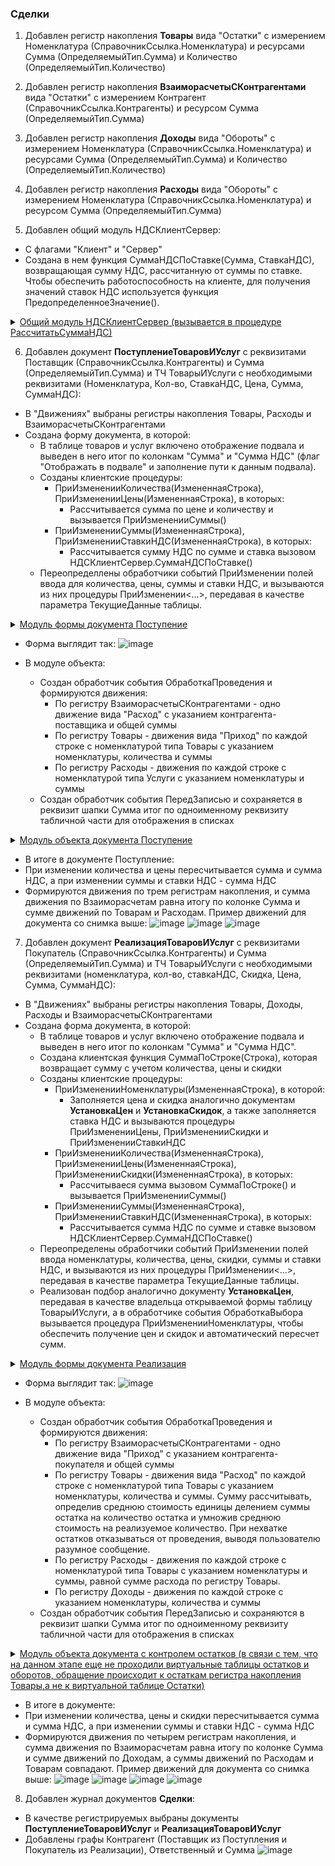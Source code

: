 ### Сделки

1. Добавлен регистр накопления **Товары** вида "Остатки"  с измерением Номенклатура (СправочникСсылка.Номенклатура) и ресурсами Сумма (ОпределяемыйТип.Сумма) и Количество (ОпределяемыйТип.Количество)

2. Добавлен регистр накопления **ВзаиморасчетыСКонтрагентами** вида "Остатки" с измерением Контрагент (СправочникСсылка.Контрагенты) и ресурсом Сумма (ОпределяемыйТип.Сумма)

3. Добавлен регистр накопления **Доходы** вида "Обороты" с измерением Номенклатура (СправочникСсылка.Номенклатура) и ресурсами Сумма (ОпределяемыйТип.Сумма) и Количество (ОпределяемыйТип.Количество)

4. Добавлен регистр накопления **Расходы** вида "Обороты" с измерением Номенклатура (СправочникСсылка.Номенклатура) и ресурсом Сумма (ОпределяемыйТип.Сумма)
  
5. Добавлен общий модуль НДСКлиентСервер:
 * С флагами "Клиент" и "Сервер"
 * Создана в нем функция СуммаНДСПоСтавке(Сумма, СтавкаНДС), возвращающая сумму НДС, рассчитанную от суммы по ставке. Чтобы обеспечить работоспособность на клиенте, для получения значений ставок НДС используется функция ПредопределенноеЗначение().

<details>
	
 <summary><u>Общий модуль НДСКлиентСервер (вызывается в процедуре РассчитатьСуммаНДС)</u></summary>
 
```bsl

Функция СуммаНДСПоСтавке(Сумма, СтавкаНДС)Экспорт

	//Создать функцию СуммаНДСПоСтавке(Сумма, СтавкаНДС), 
	//возвращающую сумму НДС, рассчитанную от суммы по ставке согласно требованиям. 
	//Чтобы обеспечить работоспособность на клиенте, 
	//для получения значений ставок НДС используйте функцию ПредопределенноеЗначение()	
	
	
	//НДС рассчитывается по ставкам, определяемым по значению перечисления 
	//СтавкиНДС (БезНДС - 0%, НДС10 - 10%, НДС20 - 20%). 
	//Сумма НДС определяется умножением суммы на ставку 
	//(т.е. НДС рассчитывается по схеме "в том числе", например, 
	//для ставки 20% и суммы 120 р сумма НДС будет равна 120 * 0.2 / (1 + 0.2) = 20.
	
	Если СтавкаНДС = ПредопределенноеЗначение("Перечисление.СтавкиНДС.БезНДС") Тогда
		Ставка = 0;
	ИначеЕсли СтавкаНДС = ПредопределенноеЗначение("Перечисление.СтавкиНДС.НДС10") Тогда
		Ставка = 0.1;
	ИначеЕсли СтавкаНДС = ПредопределенноеЗначение("Перечисление.СтавкиНДС.НДС20") Тогда
		Ставка = 0.2;     
	КонецЕсли;
	
	НДС = Сумма * Ставка / (1 + Ставка);
	
	Возврат НДС;
	
КонецФункции 
```
</details>

6. Добавлен документ **ПоступлениеТоваровИУслуг** с реквизитами Поставщик (СправочникСсылка.Контрагенты) и Сумма (ОпределяемыйТип.Сумма) и ТЧ ТоварыИУслуги с необходимыми реквизитами (Номенклатура, Кол-во, СтавкаНДС, Цена, Сумма, СуммаНДС):
  * В "Движениях" выбраны регистры накопления Товары, Расходы и ВзаиморасчетыСКонтрагентами
  * Создана форму документа, в которой:
     * В таблице товаров и услуг включено отображение подвала и выведен в него итог по колонкам "Сумма" и "Сумма НДС" (флаг "Отображать в подвале" и заполнение пути к данным подвала).
    * Созданы клиентские процедуры:
      * ПриИзмененииКоличества(ИзмененнаяСтрока), ПриИзмененииЦены(ИзмененнаяСтрока), в которых:
        * Рассчитывается сумма по цене и количеству и вызывается ПриИзмененииСуммы()
      * ПриИзмененииСуммы(ИзмененнаяСтрока), ПриИзмененииСтавкиНДС(ИзмененнаяСтрока), в которых:
        * Рассчитывается сумму НДС по сумме и ставка вызовом НДСКлиентСервер.СуммаНДСПоСтавке()
    * Переопределлены обработчики событий ПриИзменении полей ввода для количества, цены, суммы и ставки НДС, и вызываются из них процедуры ПриИзменении<...>, передавая в качестве параметра ТекущиеДанные таблицы.
   
<details>
	
 <summary><u>Модуль формы документа Поступение</u></summary>

```bsl


&НаКлиенте
Процедура ПриИзмененииКоличества(ИзмененнаяСтрока)
	// Рассчитывать сумму по количеству и вызывать ПриИзмененииСуммы()  
	РассчитатьСуммаСтроки (ИзмененнаяСтрока); 
	ПриИзмененииСуммы(ИзмененнаяСтрока);
КонецПроцедуры

&НаКлиенте
Процедура ПриИзмененииЦены(ИзмененнаяСтрока)
	// Рассчитывать сумму по цене и вызывать ПриИзмененииСуммы() 
    РассчитатьСуммаСтроки (ИзмененнаяСтрока);
	ПриИзмененииСуммы(ИзмененнаяСтрока);
КонецПроцедуры

&НаКлиенте
Процедура ПриИзмененииСуммы(ИзмененнаяСтрока) 
	
	Если ПустаяСтрока(ИзмененнаяСтрока.Количество) или ПустаяСтрока(ИзмененнаяСтрока.Цена) Тогда
		Возврат;
	Иначе 
		ИзмененнаяСтрока.Цена = ИзмененнаяСтрока.Сумма / ИзмененнаяСтрока.Количество;
	КонецЕсли;
	// Рассчитывать сумму НДС по сумме вызовом НДСКлиентСервер.СуммаНДСПоСтавке() 
	РассчитатьСуммаНДС (ИзмененнаяСтрока);    
	

КонецПроцедуры

&НаКлиенте
Процедура ПриИзмененииСтавкиНДС(ИзмененнаяСтрока)
	// Рассчитывать сумму НДС по ставке вызовом НДСКлиентСервер.СуммаНДСПоСтавке() 
    РассчитатьСуммаНДС (ИзмененнаяСтрока);
КонецПроцедуры

&НаКлиенте
Процедура ТоварыИУслугиКоличествоПриИзменении(Элемент)
	// Переопределить обработчики событий ПриИзменении полей ввода для количества, 
	//цены, суммы и ставки НДС, и вызывать из них процедуры ПриИзменении<...>, 
	//передавая в качестве параметра ТекущиеДанные таблицы

    ТекДанные = Элементы.ТоварыИУслуги.ТекущиеДанные;
	  
	Если ТекДанные = Неопределено Тогда
		Возврат;
	КонецЕсли;
	
	ПриИзмененииКоличества(ТекДанные);
    
КонецПроцедуры

&НаКлиенте
Процедура ТоварыИУслугиЦенаПриИзменении(Элемент)
	// Переопределить обработчики событий ПриИзменении полей ввода для количества, 
	//цены, суммы и ставки НДС, и вызывать из них процедуры ПриИзменении<...>, 
	//передавая в качестве параметра ТекущиеДанные таблицы

	ТекДанные = Элементы.ТоварыИУслуги.ТекущиеДанные;
	Если ТекДанные = Неопределено Тогда
		Возврат;
	КонецЕсли;
	ПриИзмененииЦены(ТекДанные);  
	
КонецПроцедуры

&НаКлиенте
Процедура ТоварыИУслугиСуммаПриИзменении(Элемент)  
	// Переопределить обработчики событий ПриИзменении полей ввода для количества, 
	//цены, суммы и ставки НДС, и вызывать из них процедуры ПриИзменении<...>, 
	//передавая в качестве параметра ТекущиеДанные таблицы

	ТекДанные = Элементы.ТоварыИУслуги.ТекущиеДанные;
	Если ТекДанные = Неопределено Тогда
		Возврат;
	КонецЕсли;    
	ПриИзмененииСуммы(ТекДанные);

КонецПроцедуры

&НаКлиенте
Процедура ТоварыИУслугиСтавкаНДСПриИзменении(Элемент)
	// Переопределить обработчики событий ПриИзменении полей ввода для количества, 
	//цены, суммы и ставки НДС, и вызывать из них процедуры ПриИзменении<...>, 
	//передавая в качестве параметра ТекущиеДанные таблицы

	ТекДанные = Элементы.ТоварыИУслуги.ТекущиеДанные;
	Если ТекДанные = Неопределено Тогда
		Возврат;
	КонецЕсли;    
	ПриИзмененииСтавкиНДС(ТекДанные);

КонецПроцедуры


&НаКлиенте
Процедура РассчитатьСуммаСтроки (ИзмененнаяСтрока)
	//получим значения в колоках текущей строки - свойство табличной части ТекущиеДанные
	//Получим коллекцию. в которой есть все данные по строке
       
	ИзмененнаяСтрока.Сумма = ИзмененнаяСтрока.Количество * ИзмененнаяСтрока.Цена;
КонецПроцедуры  

&НаКлиенте
Процедура РассчитатьСуммаНДС (ИзмененнаяСтрока)
	//получим значения в колоках текущей строки - свойство табличной части ТекущиеДанные
	//Получим коллекцию. в которой есть все данные по строке
	Если ПустаяСтрока(ИзмененнаяСтрока.СтавкаНДС) Тогда
		Возврат;
	Иначе ИзмененнаяСтрока.СуммаНДС = НДСКлиентСервер.СуммаНДСПоСтавке(ИзмененнаяСтрока.Сумма, ИзмененнаяСтрока.СтавкаНДС);
	КонецЕсли;
	
КонецПроцедуры

```
</details>

  * Форма выглядит так:
![image](https://github.com/user-attachments/assets/802d27cd-7879-46f1-bcb2-ba6da69c9319)

  * В модуле объекта:
    * Создан обработчик события ОбработкаПроведения и формируются движения:
      * По регистру ВзаиморасчетыСКонтрагентами - одно движение вида "Расход" с указанием контрагента-поставщика и общей суммы
      * По регистру Товары - движения вида "Приход" по каждой строке с номенклатурой типа Товары с указанием номенклатуры, количества и суммы
      * По регистру Расходы - движения по каждой строке с номенклатурой типа Услуги с указанием номенклатуры и суммы
    * Создан обработчик события ПередЗаписью и сохраняется в реквизит шапки Сумма итог по одноименному реквизиту табличной части для отображения в списках

<details>
	
 <summary><u>Модуль объекта документа Поступение</u></summary>

```bsl 
Процедура ОбработкаЗаполнения(ДанныеЗаполнения, ТекстЗаполнения, СтандартнаяОбработка)
	Ответственный = ПараметрыСеанса.ТекущийСотрудник;
КонецПроцедуры

Процедура ПередЗаписью(Отказ, РежимЗаписи, РежимПроведения) 
	СуммаДокумента = ТоварыИУслуги.Итог("Сумма"); 
	//товары - название табл.части, итог - команда. "Сумма" - название колонки
КонецПроцедуры

Процедура ОбработкаПроведения(Отказ, РежимПроведения)
	
	//формировать движения (выбрав предварительно запросом табличную часть с типами номенклатуры):  
	Запрос = Новый Запрос;
	Запрос.Текст = 
			"ВЫБРАТЬ
			|	ПоступлениеТоваровИУслугТоварыИУслуги.Номенклатура.ТипНоменклатуры КАК НоменклатураТипНоменклатуры,
			|	ПоступлениеТоваровИУслугТоварыИУслуги.Номенклатура КАК Номенклатура,
			|	ПоступлениеТоваровИУслугТоварыИУслуги.Количество КАК Количество,
			|	ПоступлениеТоваровИУслугТоварыИУслуги.Сумма КАК Сумма
			|ИЗ
			|	Документ.ПоступлениеТоваровИУслуг.ТоварыИУслуги КАК ПоступлениеТоваровИУслугТоварыИУслуги
			|ГДЕ
			|	ПоступлениеТоваровИУслугТоварыИУслуги.Ссылка = &Ссылка";
	
	Запрос.УстановитьПараметр("Ссылка", ЭтотОбъект.Ссылка);
	
	РезультатЗапроса = Запрос.Выполнить();
	
	Если РезультатЗапроса.Пустой() Тогда
		Сообщить("Выберете товары или услуги");  
		Отказ = Истина;
	КонецЕсли;
	
	ТабличнаяЧасть = РезультатЗапроса.Выгрузить();
	
	
	//По регистру ВзаиморасчетыСКонтрагентами - 
	//одно движение вида "Расход" с указанием контрагента-поставщика и общей суммы  
	Движения.ВзаиморасчетыСКонтрагентами.Очистить();
	Движения.ВзаиморасчетыСКонтрагентами.Записывать = Истина;
	
	Движение = Движения.ВзаиморасчетыСКонтрагентами.Добавить();
	Движение.ВидДвижения = ВидДвиженияНакопления.Расход;
	Движение.Период = Дата;
	Движение.Контрагент = Поставщик;
	Движение.Сумма = СуммаДокумента;
	
	//По регистру Товары - движения вида "Приход" по каждой строке с 
	//номенклатурой типа Товары с указанием номенклатуры, количества и суммы
	
	Движения.Товары.Очистить();
	Движения.Товары.Записывать = Истина;
	
	Движения.Расходы.Очистить();
	Движения.Расходы.Записывать = Истина;
	
	ТипТовар = Перечисления.ТипыНоменклатуры.Товар;
	
	Для каждого Строка из ТабличнаяЧасть Цикл
		
		Если Строка.Номенклатура.ТипНоменклатуры = ТипТовар Тогда
			
			Движение = Движения.Товары.Добавить();
			Движение.ВидДвижения = ВидДвиженияНакопления.Приход;
			Движение.Период = Дата;
			Движение.Номенклатура = Строка.Номенклатура;
			Движение.Количество = Строка.Количество;
			Движение.Сумма = Строка.Сумма;
			
		Иначе  
			//По регистру Расходы - движения по каждой строке с 
			//номенклатурой типа Услуги с указанием номенклатуры и суммы
			Движение = Движения.Расходы.Добавить();
			Движение.Период = Дата;
			Движение.Номенклатура = Строка.Номенклатура;
			Движение.Сумма = Строка.Сумма;   
			
		КонецЕсли;
	КонецЦикла;
	
КонецПроцедуры

```
</details>

 
 * В итоге в документе Поступление:
  * При изменении количества и цены пересчитывается сумма и сумма НДС, а при изменении суммы и ставки НДС - сумма НДС
  * Формируются движения по трем регистрам накопления, и сумма движения по Взаиморасчетам равна итогу по колонке Сумма и сумме движений по Товарам и Расходам. Пример движений для документа со снимка выше:
![image](https://github.com/user-attachments/assets/abd6dce4-f4e1-465f-be2c-06e41b266405)
![image](https://github.com/user-attachments/assets/3aa1b372-792f-4376-a1c7-46043c831d5b)
![image](https://github.com/user-attachments/assets/6a32e3da-b269-48d7-aecb-9afe6105a150)

7. Добавлен документ **РеализацияТоваровИУслуг** с реквизитами Покупатель (СправочникСсылка.Контрагенты) и Сумма (ОпределяемыйТип.Сумма) и ТЧ ТоварыИУслуги с необходимыми реквизитами (номенклатура, кол-во, ставкаНДС, Скидка, Цена, Сумма, СуммаНДС):
  * В "Движениях" выбраны регистры накопления Товары, Доходы, Расходы и ВзаиморасчетыСКонтрагентами
  * Создана форма документа, в которой:
    * В таблице товаров и услуг включено отображение подвала и выведен в него итог по колонкам "Сумма" и "Сумма НДС".
    * Создана клиентская функция СуммаПоСтроке(Строка), которая возвращает сумму с учетом количества, цены и скидки 
    * Созданы клиентские процедуры:
      * ПриИзмененииНоменклатуры(ИзмененнаяСтрока), в которой:
        * Заполняется цена и скидка аналогично документам **УстановкаЦен** и **УстановкаСкидок**, а также заполняется ставка НДС и вызываются процедуры ПриИзмененииЦены, ПриИзмененииСкидки и ПриИзмененииСтавкиНДС
      * ПриИзмененииКоличества(ИзмененнаяСтрока), ПриИзмененииЦены(ИзмененнаяСтрока), ПриИзмененииСкидки(ИзмененнаяСтрока), в которых:
        * Рассчитываеся сумма вызовом СуммаПоСтроке() и вызывается ПриИзмененииСуммы()
      * ПриИзмененииСуммы(ИзмененнаяСтрока), ПриИзмененииСтавкиНДС(ИзмененнаяСтрока), в которых:
        * Рассчитывается сумма НДС по сумме и ставке вызовом НДСКлиентСервер.СуммаНДСПоСтавке()
    * Переопределены обработчики событий ПриИзменении полей ввода номенклатуры, количества, цены, скидки, суммы и ставки НДС, и вызываются из них процедуры ПриИзменении<...>, передавая в качестве параметра ТекущиеДанные таблицы.
    * Реализован подбор аналогично документу **УстановкаЦен**, передавая в качестве владельца открываемой формы таблицу ТоварыИУслуги, а в обработчике события ОбработкаВыбора вызывается процедура ПриИзмененииНоменклатуры, чтобы обеспечить получение цен и скидок и автоматический пересчет сумм.


<details>
	
 <summary><u>Модуль формы документа Реализация</u></summary>

```bsl 

//Скидки определяются по срезу последних регистра сведений Скидки. 
//Если скидка установлена и на конкретный элемент справочника Номенклатура, 
//и на номенклатурную группу, приоритет имеет скидка для конкретного элемента.

//Цена определяется по данным регистра сведений Цены и не пересчитывается 
//при изменении скидки. Сумма определяется по цене с учетом скидки как: 
//Сумма = Количество * Цена * (100 - Скидка) / 100 
//При изменении суммы изменяется скидка, но не цена, по обратной формуле: 
//Скидка = 100 * (1 - Сумма / Количество / Цена)     


&НаКлиенте
Функция СуммаПоСтроке(Строка)
	// возвращает сумму с учетом количества, цены и скидки 
	Строка.Сумма = Строка.Количество * Строка.Цена * (100 - Строка.Скидка) / 100;
	Возврат Строка.Сумма;  
	
КонецФункции


&НаКлиенте
Процедура ПриИзмененииНоменклатуры(ИзмененнаяСтрока)
	// Заполнять цену и скидку аналогично документам 
	//УстановкаЦен и УстановкаСкидок, а также заполнять ставку НДС 
	//и вызывать процедуры ПриИзмененииЦены, ПриИзмененииСкидки и ПриИзмененииСтавкиНДС  
	
	ЗаполнитьЦенуИСкидку (ИзмененнаяСтрока);
	ИзмененнаяСтрока.СтавкаНДС = ПредопределенноеЗначение("Перечисление.СтавкиНДС.НДС20");
	
	ПриИзмененииЦены(ИзмененнаяСтрока); 
	ПриИзмененииСкидки(ИзмененнаяСтрока);
	ПриИзмененииСтавкиНДС(ИзмененнаяСтрока);
КонецПроцедуры

&НаКлиенте
Процедура ЗаполнитьЦенуИСкидку (ИзмененнаяСтрока)
	 
	//вызвать ЦеныВызовСервера.ЦенаНаДату и заполнить цену
	
	Если ЗначениеЗаполнено(ИзмененнаяСтрока.Номенклатура) Тогда
		ИзмененнаяСтрока.Цена = ЦеныВызовСервера.ЦенаНаДату(ИзмененнаяСтрока.Номенклатура, Объект.Дата); 
		ИзмененнаяСтрока.Скидка = ЦеныВызовСервера.СкидкаНаДату(ИзмененнаяСтрока.Номенклатура, Объект.Дата);
	КонецЕсли;  
	
	//Если Не ЗначениеЗаполнено(ИзмененнаяСтрока.Номенклатура) Тогда
	//	Шаблон = "По позиции ""%1"" цена ранее установлена не была";
	//	Сообщение = СтрШаблон(Шаблон, ИзмененнаяСтрока.Номенклатура);
	//	Сообщить (Сообщение);
	//КонецЕсли; 
	
КонецПроцедуры


&НаКлиенте
Процедура ПриИзмененииКоличества(ИзмененнаяСтрока)
	// Рассчитывать сумму вызовом СуммаПоСтроке() и вызывать ПриИзмененииСуммы()  
	СуммаПоСтроке(ИзмененнаяСтрока); 
	ПриИзмененииСуммы(ИзмененнаяСтрока);
КонецПроцедуры

&НаКлиенте
Процедура ПриИзмененииЦены(ИзмененнаяСтрока)
	// Рассчитывать сумму вызовом СуммаПоСтроке() и вызывать ПриИзмененииСуммы() 
    СуммаПоСтроке(ИзмененнаяСтрока);
	ПриИзмененииСуммы(ИзмененнаяСтрока);
КонецПроцедуры  

&НаКлиенте
Процедура ПриИзмененииСкидки(ИзмененнаяСтрока)
	// Рассчитывать сумму вызовом СуммаПоСтроке() и вызывать ПриИзмененииСуммы()
	СуммаПоСтроке(ИзмененнаяСтрока);
	ПриИзмененииСуммы(ИзмененнаяСтрока);
КонецПроцедуры


&НаКлиенте
Процедура ПриИзмененииСуммы(ИзмененнаяСтрока)
	// Рассчитывать сумму НДС по сумме и ставке вызовом НДСКлиентСервер.СуммаНДСПоСтавке() 
	РассчитатьСуммаНДС (ИзмененнаяСтрока); 
	Если ИзмененнаяСтрока.Количество=0 или ИзмененнаяСтрока.Цена=0 Тогда
		Возврат;
	Иначе 
		ИзмененнаяСтрока.Скидка = 100 * (1 - ИзмененнаяСтрока.Сумма / ИзмененнаяСтрока.Количество / ИзмененнаяСтрока.Цена)   
	КонецЕсли;
КонецПроцедуры

&НаКлиенте
Процедура ПриИзмененииСтавкиНДС(ИзмененнаяСтрока)
	// Рассчитывать сумму НДС по сумме и ставке вызовом НДСКлиентСервер.СуммаНДСПоСтавке() 
    РассчитатьСуммаНДС (ИзмененнаяСтрока);
КонецПроцедуры

&НаКлиенте
Процедура ТоварыИУслугиКоличествоПриИзменении(Элемент)
	// Переопределить обработчики событий ПриИзменении полей ввода номенклатуры, 
	//количества, цены, скидки, суммы и ставки НДС, и вызывать из них процедуры 
	//ПриИзменении<...>, передавая в качестве параметра ТекущиеДанные таблицы.
    ТекДанные = Элементы.ТоварыИУслуги.ТекущиеДанные;
	  
	Если ТекДанные = Неопределено Тогда
		Возврат;
	КонецЕсли;
	
	ПриИзмененииКоличества(ТекДанные);
    
КонецПроцедуры

&НаКлиенте
Процедура ТоварыИУслугиЦенаПриИзменении(Элемент)
	// Переопределить обработчики событий ПриИзменении полей ввода номенклатуры, 
	//количества, цены, скидки, суммы и ставки НДС, и вызывать из них процедуры 
	//ПриИзменении<...>, передавая в качестве параметра ТекущиеДанные таблицы.
	
	ТекДанные = Элементы.ТоварыИУслуги.ТекущиеДанные;
	Если ТекДанные = Неопределено Тогда
		Возврат;
	КонецЕсли;
	ПриИзмененииЦены(ТекДанные);  
	
КонецПроцедуры

&НаКлиенте
Процедура ТоварыИУслугиСуммаПриИзменении(Элемент)  
	/// Переопределить обработчики событий ПриИзменении полей ввода номенклатуры, 
	//количества, цены, скидки, суммы и ставки НДС, и вызывать из них процедуры 
	//ПриИзменении<...>, передавая в качестве параметра ТекущиеДанные таблицы.
	
	ТекДанные = Элементы.ТоварыИУслуги.ТекущиеДанные;
	Если ТекДанные = Неопределено Тогда
		Возврат;
	КонецЕсли;    
	ПриИзмененииСуммы(ТекДанные);

КонецПроцедуры

&НаКлиенте
Процедура ТоварыИУслугиСтавкаНДСПриИзменении(Элемент)
	// Переопределить обработчики событий ПриИзменении полей ввода номенклатуры, 
	//количества, цены, скидки, суммы и ставки НДС, и вызывать из них процедуры 
	//ПриИзменении<...>, передавая в качестве параметра ТекущиеДанные таблицы.
	
	ТекДанные = Элементы.ТоварыИУслуги.ТекущиеДанные;
	Если ТекДанные = Неопределено Тогда
		Возврат;
	КонецЕсли;    
	ПриИзмененииСтавкиНДС(ТекДанные);

КонецПроцедуры

&НаКлиенте
Процедура РассчитатьСуммаНДС (ИзмененнаяСтрока)
	//получим значения в колоках текущей строки - свойство табличной части ТекущиеДанные
	//Получим коллекцию. в которой есть все данные по строке
	Если ПустаяСтрока(ИзмененнаяСтрока.СтавкаНДС) Тогда
		Возврат;
	Иначе ИзмененнаяСтрока.СуммаНДС = НДСКлиентСервер.СуммаНДСПоСтавке(ИзмененнаяСтрока.Сумма, ИзмененнаяСтрока.СтавкаНДС);
	КонецЕсли;
	
КонецПроцедуры

&НаКлиенте
Процедура ТоварыИУслугиНоменклатураПриИзменении(Элемент)
	// Переопределить обработчики событий ПриИзменении полей ввода номенклатуры, 
	//количества, цены, скидки, суммы и ставки НДС, и вызывать из них процедуры 
	//ПриИзменении<...>, передавая в качестве параметра ТекущиеДанные таблицы.
    ТекДанные = Элементы.ТоварыИУслуги.ТекущиеДанные;
	Если ТекДанные = Неопределено Тогда
		Возврат;
	КонецЕсли;    
	ПриИзмененииНоменклатуры(ТекДанные);

КонецПроцедуры

&НаКлиенте
Процедура ТоварыИУслугиСкидкаПриИзменении(Элемент)
	// Переопределить обработчики событий ПриИзменении полей ввода номенклатуры, 
	//количества, цены, скидки, суммы и ставки НДС, и вызывать из них процедуры 
	//ПриИзменении<...>, передавая в качестве параметра ТекущиеДанные таблицы.  
	ТекДанные = Элементы.ТоварыИУслуги.ТекущиеДанные;
	Если ТекДанные = Неопределено Тогда
		Возврат;
	КонецЕсли;    
	ПриИзмененииСкидки(ТекДанные);

КонецПроцедуры

&НаКлиенте
Процедура Подбор(Команда)
	// Добавить команду Подбор, разместив ее в командной панели таблицы цен. 
	//В обработчике команды открыть форму выбора справочника Номенклатура 
	//с параметром ЗакрыватьПриВыборе = Ложь, указав в качестве владельца таблицу ТоварыИУслуги. 
	//а в обработчике события ОбработкаВыбора вызывая процедуру ПриИзмененииНоменклатуры, 
	//чтобы обеспечить получение цен и скидок и автоматический пересчет сумм.

    ПараметрыФормы = Новый Структура;
	ПараметрыФормы.Вставить("ВыборГруппИЭлементов", ИспользованиеГруппИЭлементов.ГруппыИЭлементы);
	ПараметрыФормы.Вставить("ЗакрыватьПриВыборе", Ложь);
	ОткрытьФорму("Справочник.Номенклатура.ФормаВыбора", ПараметрыФормы, Элементы.ТоварыИУслуги);

КонецПроцедуры

&НаКлиенте
Процедура ТоварыИУслугиОбработкаВыбора(Элемент, ВыбранноеЗначение, СтандартнаяОбработка)
	//Переопределить событие ОбработкаВыбора таблицы товары и услуги. 
	//В обработчике отказаться от стандартной обработки и, 
	//если в таблице еще нет выбранного значения - добавить строку и 
	//вызвать процедуру ПриИзмененииНоменклатуры, передав добавленную строку.  
	СтандартнаяОбработка = Ложь;
	
	// Выполним поиск в таблице строки с этой номенклатурой;
	ОтборСтрок = Новый Структура ("Номенклатура", ВыбранноеЗначение);
	НайденныеСтрокиВСпискеВыбранных = Объект.ТоварыИУслуги.НайтиСтроки(ОтборСтрок);
	
	
	//Если строка не найдена - создадим новую строку, в колонку 
	//Номенклатура укажем выбранное значение, 	
	Если НайденныеСтрокиВСпискеВыбранных.Количество() = 0 Тогда
		
		НоваяСтрокаТаблицы = Объект.ТоварыИУслуги.Добавить();
		НоваяСтрокаТаблицы.Номенклатура = ВыбранноеЗначение;     
		ПриИзмененииНоменклатуры(НоваяСтрокаТаблицы);
		
	Иначе 
		Возврат;
	КонецЕсли;
	
КонецПроцедуры
```
</details>

  * Форма выглядит так:
![image](https://github.com/user-attachments/assets/ef1192f9-e8b3-43d5-91f4-bafac8301e13)

  * В модуле объекта:
    * Создан обработчик события ОбработкаПроведения и формируются движения:
      * По регистру ВзаиморасчетыСКонтрагентами - одно движение вида "Приход" с указанием контрагента-покупателя и общей суммы
      * По регистру Товары - движения вида "Расход" по каждой строке с номенклатурой типа Товары с указанием номенклатуры, количества и суммы. Сумму рассчитывать, определив среднюю стоимость единицы делением суммы остатка на количество остатка и умножив среднюю стоимость на реализуемое количество. При нехватке остатков отказываться от проведения, выводя пользователю разумное сообщение.
      * По регистру Расходы - движения по каждой строке с номенклатурой типа Товары с указанием номенклатуры и суммы, равной сумме расхода по регистру Товары.
      * По регистру Доходы - движения по каждой строке с указанием номенклатуры, количества и суммы
    * Создан обработчик события ПередЗаписью и сохраняются в реквизит шапки Сумма итог по одноименному реквизиту табличной части для отображения в списках
   
<details>
	
 <summary><u>Модуль объекта документа с контролем остатков (в связи с тем, что на данном этапе еще не проходили виртуальные таблицы остатков и оборотов, обращение происходит к остаткам регистра накопления Товары,а не к виртуальной таблице Остатки)</u></summary>

 ```bsl
Процедура ОбработкаЗаполнения(ДанныеЗаполнения, ТекстЗаполнения, СтандартнаяОбработка)
	Ответственный = ПараметрыСеанса.ТекущийСотрудник;
КонецПроцедуры

Процедура ПередЗаписью(Отказ, РежимЗаписи, РежимПроведения) 
	СуммаДокумента = ТоварыИУслуги.Итог("Сумма"); 
	//товары - название табл.части, итог - команда. "Сумма" - название колонки
КонецПроцедуры

Процедура ОбработкаПроведения(Отказ, РежимПроведения)
	//формировать движения, выбрав предварительно запросом данные табличной части документа 
	//с типами номенклатуры и соединив с виртуальной таблицей Остатки регистра Товары по номенклатуре:  
	Запрос = Новый Запрос;
	Запрос.Текст = "ВЫБРАТЬ
	               |	РеализацияТоваровИУслугТоварыИУслуги.Номенклатура.ТипНоменклатуры КАК НоменклатураТипНоменклатуры,
	               |	РеализацияТоваровИУслугТоварыИУслуги.Номенклатура КАК Номенклатура,
	               |	СУММА(РеализацияТоваровИУслугТоварыИУслуги.Количество) КАК Количество,
	               |	СУММА(РеализацияТоваровИУслугТоварыИУслуги.Сумма) КАК Сумма
	               |ПОМЕСТИТЬ ВТ_ДанныеДокумента
	               |ИЗ
	               |	Документ.РеализацияТоваровИУслуг.ТоварыИУслуги КАК РеализацияТоваровИУслугТоварыИУслуги
	               |ГДЕ
	               |	РеализацияТоваровИУслугТоварыИУслуги.Ссылка = &Ссылка
	               |
	               |СГРУППИРОВАТЬ ПО
	               |	РеализацияТоваровИУслугТоварыИУслуги.Номенклатура.ТипНоменклатуры,
	               |	РеализацияТоваровИУслугТоварыИУслуги.Номенклатура
	               |;
	               |
	               |////////////////////////////////////////////////////////////////////////////////
	               |ВЫБРАТЬ
	               |	ВТ_ДанныеДокумента.НоменклатураТипНоменклатуры КАК НоменклатураТипНоменклатуры,
	               |	ВТ_ДанныеДокумента.Номенклатура КАК Номенклатура,
	               |	ВТ_ДанныеДокумента.Количество КАК Количество,
	               |	ВТ_ДанныеДокумента.Сумма КАК Сумма,
	               |	ЕСТЬNULL(ТоварыОстатки.КоличествоОстаток, 0) КАК КоличествоОстаток,
	               |	ЕСТЬNULL(ТоварыОстатки.СуммаОстаток, 0) КАК СуммаОстаток
	               |ИЗ
	               |	ВТ_ДанныеДокумента КАК ВТ_ДанныеДокумента
	               |		ЛЕВОЕ СОЕДИНЕНИЕ РегистрНакопления.Товары.Остатки(
	               |				&Период,
	               |				Номенклатура В
	               |					(ВЫБРАТЬ
	               |						ВТ_ДанныеДокумента.Номенклатура КАК Номенклатура
	               |					ИЗ
	               |						ВТ_ДанныеДокумента КАК ВТ_ДанныеДокумента)) КАК ТоварыОстатки
	               |		ПО ВТ_ДанныеДокумента.Номенклатура = ТоварыОстатки.Номенклатура";
	
	Запрос.УстановитьПараметр("Ссылка", ЭтотОбъект.Ссылка);
	//установим параметр Период - прямо до проведения документа 
	Запрос.УстановитьПараметр("Период", Новый Граница (МоментВремени(), ВидГраницы.Исключая));
	
	Выборка = Запрос.Выполнить().Выбрать();
	
	//По регистру ВзаиморасчетыСКонтрагентами - 
	//одно движение вида "Приход" с указанием контрагента-покупателя и общей суммы
	
	Движения.ВзаиморасчетыСКонтрагентами.Очистить();
	Движения.ВзаиморасчетыСКонтрагентами.Записывать = Истина;
	
	
	Движение = Движения.ВзаиморасчетыСКонтрагентами.Добавить();
	Движение.ВидДвижения = ВидДвиженияНакопления.Приход;
	Движение.Период = Дата;
	Движение.Контрагент = Покупатель;
	Движение.Сумма = СуммаДокумента;
	
	//По регистру Товары - движения вида "Расход" по каждой строке с номенклатурой 
	//типа Товары с указанием номенклатуры, количества и суммы. 
	//Сумму рассчитывать, определив среднюю стоимость единицы делением суммы 
	//остатка на количество остатка и умножив среднюю стоимость на реализуемое количество. 
	//При нехватке остатков отказываться от проведения, выводя пользователю разумное сообщение. 
	
	Движения.Товары.Очистить();
	Движения.Товары.Записывать = Истина;
	
	Движения.Доходы.Очистить();
	Движения.Доходы.Записывать = Истина;  
	
	Движения.Расходы.Очистить();
	Движения.Расходы.Записывать = Истина;
	
	//По регистру Доходы - движения по каждой строке с указанием номенклатуры, количества и суммы
	Пока Выборка.Следующий() Цикл 
		Движение = Движения.Доходы.Добавить();
		Движение.Период = Дата;
		Движение.Номенклатура = Выборка.Номенклатура;
		Движение.Количество = Выборка.Количество;
		Движение.Сумма = Выборка.Сумма;
		
		Если Выборка.НоменклатураТипНоменклатуры <> Перечисления.ТипыНоменклатуры.Товар Тогда
			Продолжить;
		КонецЕсли;
		
		//проверяем, хватает ли остатка товара
		Если Выборка.Количество > Выборка.КоличествоОстаток Тогда
			//сообщаем что товара не хватате
			Сообщить (СтрШаблон("Не хватает товара %1", Выборка.Номенклатура));
			Отказ = Истина;
			//прекращаем выполнение этой итерации цикла
			Продолжить;
		КонецЕсли;
		
		//необходмо рассчитать себестоимось    
		//Если кол-во остаток = кол-ву в документе, т.е. списываем все в 0, то СС = Сумма Остаток
		Если Выборка.Количество = Выборка.КоличествоОстаток Тогда 
			Себестоимость = Выборка.СуммаОстаток;
		ИНаче
			Себестоимость = Выборка.СуммаОстаток * Выборка.Количество/Выборка.КоличествоОстаток;
		КонецЕсли;
		
		//формируем движения в регистре Товары
		Движение = Движения.Товары.Добавить();
		Движение.ВидДвижения = ВидДвиженияНакопления.Расход;
		Движение.Период = Дата;
		Движение.Номенклатура = Выборка.Номенклатура;
		Движение.Количество = Выборка.Количество; 
		Движение.Сумма = Себестоимость;
		
		//По регистру Расходы - движения по каждой строке с номенклатурой типа Товары 
		//с указанием номенклатуры и суммы, равной сумме расхода по регистру Товары.
		Движение = Движения.Расходы.Добавить();
		Движение.Период = Дата;
		Движение.Номенклатура = Выборка.Номенклатура;
		Движение.Сумма = Себестоимость;
		
	КонецЦикла;
	
КонецПроцедуры

```
</details>

 * В итоге в документе:
  * При изменении количества, цены и скидки пересчитывается сумма и сумма НДС, а при изменении суммы и ставки НДС - сумма НДС
  * Формируются движения по четырем регистрам накопления, и сумма движения по Взаиморасчетам равна итогу по колонке Сумма и сумме движений по Доходам, а суммы движений по Расходам и Товарам совпадают. Пример движений для документа со снимка выше:
![image](https://github.com/user-attachments/assets/14d91f97-3da0-4d18-afa7-b9e63ec3916a)
![image](https://github.com/user-attachments/assets/de213e41-f053-4de4-b70f-4edc90bb485f)
![image](https://github.com/user-attachments/assets/ea70178c-a927-436b-a719-b43a24d63e91)
![image](https://github.com/user-attachments/assets/688f4b1d-efd5-483e-9d3c-6e8da67c5020)

8. Добавлен журнал документов **Сделки**:
  * В качестве регистрируемых выбраны документы **ПоступлениеТоваровИУслуг** и **РеализацияТоваровИУслуг**
  * Добавлены графы Контрагент  (Поставщик из Поступления и Покупатель из Реализации), Ответственный и Сумма
![image](https://github.com/user-attachments/assets/fd0739f3-0328-4482-8553-9ee0f3b29c5e)
